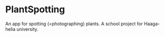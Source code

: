# PlantSpotting
An app for spotting (=photographing) plants. A school project for Haaga-helia university.
